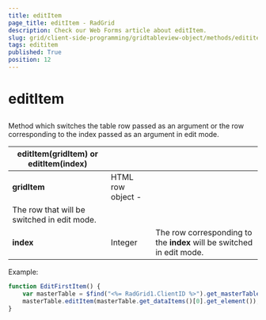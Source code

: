 ```yaml
---
title: editItem
page_title: editItem - RadGrid
description: Check our Web Forms article about editItem.
slug: grid/client-side-programming/gridtableview-object/methods/edititem
tags: edititem
published: True
position: 12
---
```


# editItem



## 

Method which switches the table row passed as an argument or the row corresponding to the index passed as an argument in edit mode.


|  **editItem(gridItem) or editItem(index)**  |  |  |
| ------ | ------ | ------ |
| **gridItem** |HTML row object - <tr>|The row that will be switched in edit mode.|
| **index** |Integer|The row corresponding to the **index** will be switched in edit mode.|

Example:

````JavaScript
function EditFirstItem() {
    var masterTable = $find("<%= RadGrid1.ClientID %>").get_masterTableView();
    masterTable.editItem(masterTable.get_dataItems()[0].get_element());
}  
````


